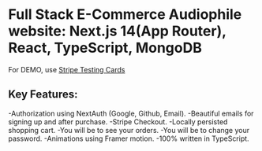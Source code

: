 # Full Stack E-Commerce Audiophile website: Next.js 14(App Router), React, TypeScript, MongoDB

For DEMO, use [Stripe Testing Cards](https://stripe.com/docs/testing)

## Key Features:
-Authorization using NextAuth (Google, Github, Email).
-Beautiful emails for signing up and after purchase.
-Stripe Checkout.
-Locally persisted shopping cart.
-You will be to see your orders.
-You will be to change your password.
-Animations using Framer motion.
-100% written in TypeScript.
